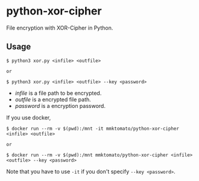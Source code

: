 # python-xor-cipher
File encryption with XOR-Cipher in Python.

## Usage

```
$ python3 xor.py <infile> <outfile>

or

$ python3 xor.py <infile> <outfile> --key <password>
```

* _infile_ is a file path to be encrypted.
* _outfile_ is a encrypted file path.
* _password_ is a encryption password.

If you use docker,

```
$ docker run --rm -v $(pwd):/mnt -it mmktomato/python-xor-cipher <infile> <outfile>

or

$ docker run --rm -v $(pwd):/mnt mmktomato/python-xor-cipher <infile> <outfile> --key <password>
```

Note that you have to use `-it` if you don't specify `--key <password>`.
